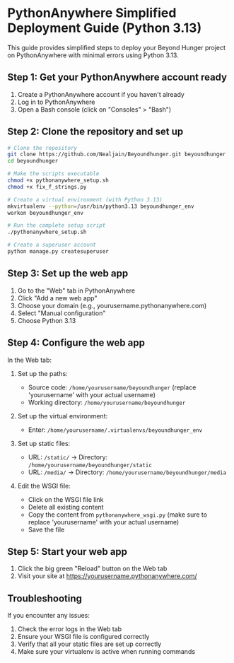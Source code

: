 # PythonAnywhere Simplified Deployment Guide (Python 3.13)

This guide provides simplified steps to deploy your Beyond Hunger project on PythonAnywhere with minimal errors using Python 3.13.

## Step 1: Get your PythonAnywhere account ready

1. Create a PythonAnywhere account if you haven't already
2. Log in to PythonAnywhere
3. Open a Bash console (click on "Consoles" > "Bash")

## Step 2: Clone the repository and set up

```bash
# Clone the repository
git clone https://github.com/Nealjain/Beyoundhunger.git beyoundhunger
cd beyoundhunger

# Make the scripts executable
chmod +x pythonanywhere_setup.sh
chmod +x fix_f_strings.py

# Create a virtual environment (with Python 3.13)
mkvirtualenv --python=/usr/bin/python3.13 beyoundhunger_env
workon beyoundhunger_env

# Run the complete setup script
./pythonanywhere_setup.sh

# Create a superuser account
python manage.py createsuperuser
```

## Step 3: Set up the web app

1. Go to the "Web" tab in PythonAnywhere
2. Click "Add a new web app"
3. Choose your domain (e.g., yourusername.pythonanywhere.com)
4. Select "Manual configuration"
5. Choose Python 3.13

## Step 4: Configure the web app

In the Web tab:

1. Set up the paths:
   - Source code: `/home/yourusername/beyoundhunger` (replace 'yourusername' with your actual username)
   - Working directory: `/home/yourusername/beyoundhunger`

2. Set up the virtual environment:
   - Enter: `/home/yourusername/.virtualenvs/beyoundhunger_env`

3. Set up static files:
   - URL: `/static/` → Directory: `/home/yourusername/beyoundhunger/static`
   - URL: `/media/` → Directory: `/home/yourusername/beyoundhunger/media`

4. Edit the WSGI file:
   - Click on the WSGI file link
   - Delete all existing content
   - Copy the content from `pythonanywhere_wsgi.py` (make sure to replace 'yourusername' with your actual username)
   - Save the file

## Step 5: Start your web app

1. Click the big green "Reload" button on the Web tab
2. Visit your site at https://yourusername.pythonanywhere.com/

## Troubleshooting

If you encounter any issues:

1. Check the error logs in the Web tab
2. Ensure your WSGI file is configured correctly
3. Verify that all your static files are set up correctly
4. Make sure your virtualenv is active when running commands 